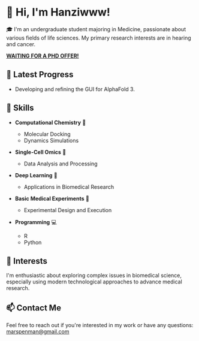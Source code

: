 # 👋 Hi, I'm Hanziwww!

🎓 I'm an undergraduate student majoring in Medicine, passionate about various fields of life sciences. My primary research interests are in hearing and cancer.

**[WAITING FOR A PHD OFFER!](mailto:marspenman@gmail.com)**

## 🚀 Latest Progress

- Developing and refining the GUI for AlphaFold 3.

## 🔬 Skills

- **Computational Chemistry** 🧪
  - Molecular Docking
  - Dynamics Simulations

- **Single-Cell Omics** 🧬
  - Data Analysis and Processing

- **Deep Learning** 🤖
  - Applications in Biomedical Research

- **Basic Medical Experiments** 🥼
  - Experimental Design and Execution
- **Programming** 💻
  - R
  - Python

## 🌟 Interests

I'm enthusiastic about exploring complex issues in biomedical science, especially using modern technological approaches to advance medical research.

## 📫 Contact Me

Feel free to reach out if you're interested in my work or have any questions: marspenman@gmail.com

